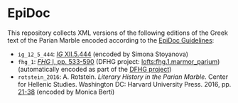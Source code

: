 # EpiDoc

This repository collects XML versions of the following editions of the Greek text of the Parian Marble encoded according to the [EpiDoc Guidelines](http://www.stoa.org/epidoc/gl/latest/):

* `ig_12_5_444`: [*IG* XII.5.444](https://epigraphy.packhum.org/text/77668) (encoded by Simona Stoyanova)
* `fhg_1`: [*FHG* I, pp. 533-590](https://books.google.de/books?id=y5pxAAAAIAAJ&hl=it&pg=PA533&redir_esc=y#v=onepage&q&f=false) (DFHG project: [lofts:fhg.1.marmor_parium](http://www.dfhg-project.org/DFHG/index.php?volume=Volumen%20primum#urn:lofts:fhg.1.marmor_parium)) (automatically encoded as part of the [DFHG project](https://github.com/DFHG-project/volume_1))
* `rotstein_2016`: A. Rotstein. *Literary History in the Parian Marble*. Center for Hellenic Studies. Washington DC: Harvard University Press. 2016, pp. [21-38](https://chs.harvard.edu/CHS/article/display/6484.2-text-and-translation) (encoded by Monica Berti)
